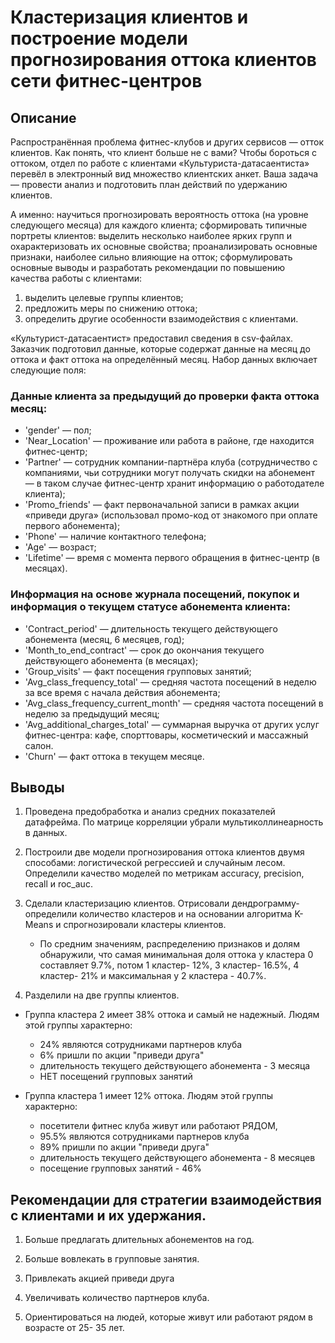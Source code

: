 # Кластеризация клиентов и построение модели прогнозирования оттока клиентов сети фитнес-центров
## Описание
Распространённая проблема фитнес-клубов и других сервисов — отток клиентов. Как понять, что клиент больше не с вами? 
Чтобы бороться с оттоком, отдел по работе с клиентами «Культуриста-датасаентиста» перевёл в электронный вид множество клиентских анкет. Ваша задача — провести анализ и подготовить план действий по удержанию клиентов.

А именно:
научиться прогнозировать вероятность оттока (на уровне следующего месяца) для каждого клиента;
сформировать типичные портреты клиентов: выделить несколько наиболее ярких групп и охарактеризовать их основные свойства;
проанализировать основные признаки, наиболее сильно влияющие на отток;
сформулировать основные выводы и разработать рекомендации по повышению качества работы с клиентами:
1) выделить целевые группы клиентов;
2) предложить меры по снижению оттока;
3) определить другие особенности взаимодействия с клиентами.

«Культурист-датасаентист» предоставил сведения в csv-файлах. Заказчик подготовил данные, которые содержат данные на месяц до оттока и факт оттока на определённый месяц. Набор данных включает следующие поля:

### Данные клиента за предыдущий до проверки факта оттока месяц:
- 'gender' — пол;
- 'Near_Location' — проживание или работа в районе, где находится фитнес-центр;
- 'Partner' — сотрудник компании-партнёра клуба (сотрудничество с компаниями, чьи сотрудники могут получать скидки на абонемент — в таком случае фитнес-центр хранит информацию о работодателе клиента);
- 'Promo_friends' — факт первоначальной записи в рамках акции «приведи друга» (использовал промо-код от знакомого при оплате первого абонемента);
- 'Phone' — наличие контактного телефона;
- 'Age' — возраст;
- 'Lifetime' — время с момента первого обращения в фитнес-центр (в месяцах).

### Информация на основе журнала посещений, покупок и информация о текущем статусе абонемента клиента:
- 'Contract_period' — длительность текущего действующего абонемента (месяц, 6 месяцев, год);
- 'Month_to_end_contract' — срок до окончания текущего действующего абонемента (в месяцах);
- 'Group_visits' — факт посещения групповых занятий;
- 'Avg_class_frequency_total' — средняя частота посещений в неделю за все время с начала действия абонемента;
- 'Avg_class_frequency_current_month' — средняя частота посещений в неделю за предыдущий месяц;
- 'Avg_additional_charges_total' — суммарная выручка от других услуг фитнес-центра: кафе, спорттовары, косметический и массажный салон.
- 'Churn' — факт оттока в текущем месяце.
## Выводы
1) Проведена предобработка и анализ средних показателей датафрейма. По матрице корреляции убрали мультиколлинеарность в данных.

2) Построили две модели прогнозирования оттока клиентов двумя способами: логистической регрессией и случайным лесом. Определили качество моделей по метрикам accuracy, precision, recall и roc_auc.

3) Сделали кластеризацию клиентов. Отрисовали дендрограмму- определили количество кластеров и на основании алгоритма K-Means и спрогнозировали кластеры клиентов. 
    - По средним значениям, распределению признаков и долям обнаружили, что самая минимальная доля оттока у кластера 0 составляет 9.7%, потом 1 кластер- 12%, 3 кластер- 16.5%, 4 кластер- 21% и максимальная у 2 кластера - 40.7%.
4) Разделили на две группы клиентов.

- Группа кластера 2 имеет 38% оттока и самый не надежный. 
    Людям этой группы характерно:
    - 24% являются сотрудниками партнеров клуба
    - 6% пришли по акции "приведи друга"
    - длительность текущего действующего абонемента - 3 месяца
    - НЕТ посещений групповых занятий
    
- Группа кластера 1 имеет 12% оттока. 
    Людям этой группы характерно:
    - посетители фитнес клуба живут или работают РЯДОМ,
    - 95.5% являются сотрудниками партнеров клуба
    - 89% пришли по акции "приведи друга"
    - длительность текущего действующего абонемента - 8 месяцев
    - посещение групповых занятий - 46%

## Рекомендации для стратегии взаимодействия с клиентами и их удержания.
1) Больше предлагать длительных абонементов на год. 

2) Больше вовлекать в групповые занятия.

3) Привлекать акцией приведи друга

4) Увеличивать количество партнеров клуба.

5) Ориентироваться на людей, которые живут или работают рядом в возрасте от 25- 35 лет.
